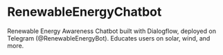 # RenewableEnergyChatbot
Renewable Energy Awareness Chatbot built with Dialogflow, deployed on Telegram (@RenewableEnergyBot). Educates users on solar, wind, and more.
